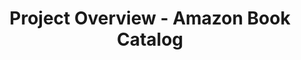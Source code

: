---
toc: true
comments: true
layout: post
title: Project Overview - Amazon Book Catalog
description: An overview of our Amazon Book Catalog Project
type: tangibles
courses: {compsci: {week: 7} }
---